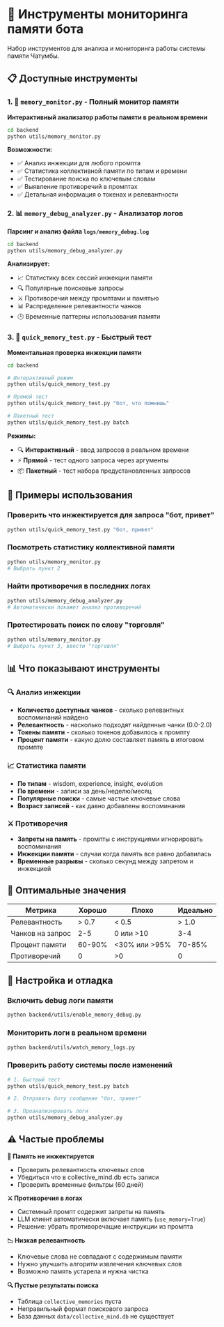 # 🧠 Инструменты мониторинга памяти бота

Набор инструментов для анализа и мониторинга работы системы памяти Чатумбы.

## 📋 Доступные инструменты

### 1. 🔧 `memory_monitor.py` - Полный монитор памяти
**Интерактивный анализатор работы памяти в реальном времени**

```bash
cd backend
python utils/memory_monitor.py
```

**Возможности:**
- ✅ Анализ инжекции для любого промпта
- ✅ Статистика коллективной памяти по типам и времени  
- ✅ Тестирование поиска по ключевым словам
- ✅ Выявление противоречий в промптах
- ✅ Детальная информация о токенах и релевантности

### 2. 📊 `memory_debug_analyzer.py` - Анализатор логов
**Парсинг и анализ файла `logs/memory_debug.log`**

```bash
cd backend  
python utils/memory_debug_analyzer.py
```

**Анализирует:**
- 📈 Статистику всех сессий инжекции памяти
- 🔍 Популярные поисковые запросы
- ⚔️ Противоречия между промптами и памятью
- 📊 Распределение релевантности чанков
- 🕒 Временные паттерны использования памяти

### 3. 🧪 `quick_memory_test.py` - Быстрый тест
**Моментальная проверка инжекции памяти**

```bash
cd backend

# Интерактивный режим
python utils/quick_memory_test.py

# Прямой тест
python utils/quick_memory_test.py "бот, что помнишь"

# Пакетный тест
python utils/quick_memory_test.py batch
```

**Режимы:**
- 🔍 **Интерактивный** - ввод запросов в реальном времени
- ⚡ **Прямой** - тест одного запроса через аргументы
- 📦 **Пакетный** - тест набора предустановленных запросов

## 🚀 Примеры использования

### Проверить что инжектируется для запроса "бот, привет"
```bash
python utils/quick_memory_test.py "бот, привет"
```

### Посмотреть статистику коллективной памяти
```bash
python utils/memory_monitor.py
# Выбрать пункт 2
```

### Найти противоречия в последних логах
```bash
python utils/memory_debug_analyzer.py
# Автоматически покажет анализ противоречий
```

### Протестировать поиск по слову "торговля"
```bash
python utils/memory_monitor.py  
# Выбрать пункт 3, ввести "торговля"
```

## 📊 Что показывают инструменты

### 🔍 Анализ инжекции
- **Количество доступных чанков** - сколько релевантных воспоминаний найдено
- **Релевантность** - насколько подходят найденные чанки (0.0-2.0)
- **Токены памяти** - сколько токенов добавилось к промпту
- **Процент памяти** - какую долю составляет память в итоговом промпте

### 📈 Статистика памяти
- **По типам** - wisdom, experience, insight, evolution
- **По времени** - записи за день/неделю/месяц
- **Популярные поиски** - самые частые ключевые слова
- **Возраст записей** - как давно добавлены воспоминания

### ⚔️ Противоречия
- **Запреты на память** - промпты с инструкциями игнорировать воспоминания
- **Инжекции памяти** - случаи когда память все равно добавилась
- **Временные разрывы** - сколько секунд между запретом и инжекцией

## 🎯 Оптимальные значения

| Метрика | Хорошо | Плохо | Идеально |
|---------|--------|-------|----------|
| Релевантность | > 0.7 | < 0.5 | > 1.0 |
| Чанков на запрос | 2-5 | 0 или >10 | 3-4 |
| Процент памяти | 60-90% | <30% или >95% | 70-85% |
| Противоречий | 0 | >0 | 0 |

## 🔧 Настройка и отладка

### Включить debug логи памяти
```bash
python backend/utils/enable_memory_debug.py
```

### Мониторить логи в реальном времени  
```bash
python backend/utils/watch_memory_logs.py
```

### Проверить работу системы после изменений
```bash
# 1. Быстрый тест
python utils/quick_memory_test.py batch

# 2. Отправить боту сообщение "бот, привет"

# 3. Проанализировать логи
python utils/memory_debug_analyzer.py
```

## ⚠️ Частые проблемы

**🚫 Память не инжектируется**
- Проверить релевантность ключевых слов
- Убедиться что в collective_mind.db есть записи
- Проверить временные фильтры (60 дней)

**⚔️ Противоречия в логах**
- Системный промпт содержит запреты на память
- LLM клиент автоматически включает память (`use_memory=True`)
- Решение: убрать противоречащие инструкции из промпта

**📉 Низкая релевантность**
- Ключевые слова не совпадают с содержимым памяти
- Нужно улучшить алгоритм извлечения ключевых слов
- Возможно память устарела и нужна чистка

**🔍 Пустые результаты поиска**
- Таблица `collective_memories` пуста
- Неправильный формат поискового запроса
- База данных `data/collective_mind.db` не существует